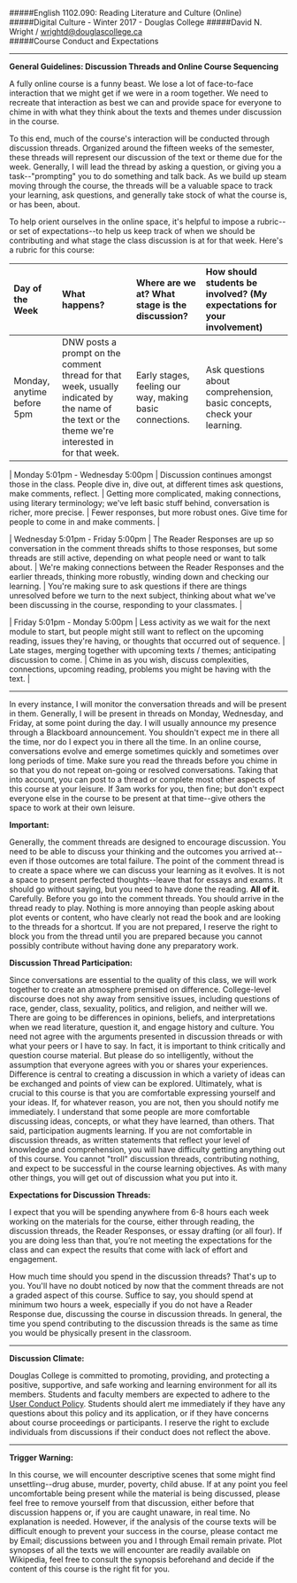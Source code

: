 
#####English 1102.090: Reading Literature and Culture (Online)  
#####Digital Culture - Winter 2017 - Douglas College
#####David N. Wright / wrightd@douglascollege.ca  
#####Course Conduct and Expectations	

----

**General Guidelines: Discussion Threads and Online Course Sequencing**

A fully online course is a funny beast. We lose a lot of face-to-face interaction that we might get if we were in a room together. We need to recreate that interaction as best we can and provide space for everyone to chime in with what they think about the texts and themes under discussion in the course. 

To this end, much of the course's interaction will be conducted through discussion threads. Organized around the fifteen weeks of the semester, these threads will represent our discussion of the text or theme due for the week. Generally, I will lead the thread by asking a question, or giving you a task--"prompting" you to do something and talk back. As we build up steam moving through the course, the threads will be a valuable space to track your learning, ask questions, and generally take stock of what the course is, or has been, about. 

To help orient ourselves in the online space, it's helpful to impose a rubric--or set of expectations--to help us keep track of when we should be contributing and what stage the class discussion is at for that week. Here's a rubric for this course: 

| Day of the Week | What happens? | Where are we at? What stage is the discussion? | How should students be involved? (My expectations for your involvement) |
|:-----------|:-------------|:----------------|:------|
| Monday, anytime before 5pm | DNW posts a prompt on the comment thread for that week, usually indicated by the name of the text or the theme we're interested in for that week. | Early stages, feeling our way, making basic connections. | Ask questions about comprehension, basic concepts, check your learning. | 

| Monday 5:01pm - Wednesday 5:00pm | Discussion continues amongst those in the class. People dive in, dive out, at different times ask questions, make comments, reflect. | Getting more complicated, making connections, using literary terminology; we've left basic stuff behind, conversation is richer, more precise. | Fewer responses, but more robust ones. Give time for people to come in and make comments. |

| Wednesday 5:01pm - Friday 5:00pm | The Reader Responses are up so conversation in the comment threads shifts to those responses, but some threads are still active, depending on what people need or want to talk about. | We're making connections between the Reader Responses and the earlier threads, thinking more robustly, winding down and checking our learning. | You're making sure to ask questions if there are things unresolved before we turn to the next subject, thinking about what we've been discussing in the course, responding to your classmates. |

| Friday 5:01pm - Monday 5:00pm | Less activity as we wait for the next module to start, but people might still want to reflect on the upcoming reading, issues they're having, or thoughts that occurred out of sequence. | Late stages, merging together with upcoming texts / themes; anticipating discussion to come. | Chime in as you wish, discuss complexities, connections, upcoming reading, problems you might be having with the text. |

---

In every instance, I will monitor the conversation threads and will be present in them. Generally, I will be present in threads on Monday, Wednesday, and Friday, at some point during the day. I will usually announce my presence through a Blackboard announcement. You shouldn't expect me in there all the time, nor do I expect you in there all the time. In an online course, conversations evolve and emerge sometimes quickly and sometimes over long periods of time. Make sure you read the threads before you chime in so that you do not repeat on-going or resolved conversations. Taking that into account, you can post to a thread or complete most other aspects of this course at your leisure. If 3am works for you, then fine; but don't expect everyone else in the course to be present at that time--give others the space to work at their own leisure. 

**Important:** 

Generally, the comment threads are designed to encourage discussion. You need to be able to discuss your thinking and the outcomes you arrived at--even if those outcomes are total failure. The point of the comment thread is to create a space where we can discuss your learning as it evolves. It is not a space to present perfected thoughts--leave that for essays and exams. It should go without saying, but you need to have done the reading. **All of it.** Carefully. Before you go into the comment threads. You should arrive in the thread ready to play. Nothing is more annoying than people asking about plot events or content, who have clearly not read the book and are looking to the threads for a shortcut. If you are not prepared, I reserve the right to block you from the thread until you are prepared because you cannot possibly contribute without having done any preparatory work.

**Discussion Thread Participation:**

Since conversations are essential to the quality of this class, we will work together to create an atmosphere premised on difference. College-level discourse does not shy away from sensitive issues, including questions of race, gender, class, sexuality, politics, and religion, and neither will we. There are going to be differences in opinions, beliefs, and interpretations when we read literature, question it, and engage history and culture. You need not agree with the arguments presented in discussion threads or with what your peers or I have to say. In fact, it is important to think critically and question course material. But please do so intelligently, without the assumption that everyone agrees with you or shares your experiences. Difference is central to creating a discussion in which a variety of ideas can be exchanged and points of view can be explored. Ultimately, what is crucial to this course is that you are comfortable expressing yourself and your ideas. If, for whatever reason, you are not, then you should notify me immediately. I understand that some people are more comfortable discussing ideas, concepts, or what they have learned, than others. That said, participation augments learning. If you are not comfortable in discussion threads, as written statements that reflect your level of knowledge and comprehension, you will have difficulty getting anything out of this course. You cannot "troll" discussion threads, contributing nothing, and expect to be successful in the course learning objectives. As with many other things, you will get out of discussion what you put into it. 

**Expectations for Discussion Threads:**

I expect that you will be spending anywhere from 6-8 hours each week working on the materials for the course, either through reading, the discussion threads, the Reader Responses, or essay drafting (or all four). If you are doing less than that, you’re not meeting the expectations for the class and can expect the results that come with lack of effort and engagement. 

How much time should you spend in the discussion threads? That's up to you. You'll have no doubt noticed by now that the comment threads are not a graded aspect of this course. Suffice to say, you should spend at minimum two hours a week, especially if you do not have a Reader Response due, discussing the course in discussion threads. In general, the time you spend contributing to the discussion threads is the same as time you would be physically present in the classroom. 

----

**Discussion Climate:**

Douglas College is committed to promoting, providing, and protecting a positive, supportive, and safe working and learning environment for all its members. Students and faculty members are expected to adhere to the [User Conduct Policy](https://www.douglascollege.ca/~/media/4310D1BD02AE4A74B9D0832D61FA18A1.ashx). Students should alert me immediately if they have any questions about this policy and its application, or if they have concerns about course proceedings or participants. I reserve the right to exclude individuals from discussions if their conduct does not reflect the above. 

----

**Trigger Warning:**

In this course, we will encounter descriptive scenes that some might find unsettling--drug abuse, murder, poverty, child abuse. If at any point you feel uncomfortable being present while the material is being discussed, please feel free to remove yourself from that discussion, either before that discussion happens or, if you are caught unaware, in real time.
No explanation is needed. However, if the analysis of the course texts will be difficult enough to prevent your success in the course, please contact me by Email; discussions between you and I through Email remain private. Plot synopses of all the texts we will encounter are readily available on Wikipedia, feel free to consult the synopsis beforehand and decide if the content of this course is the right fit for you.
